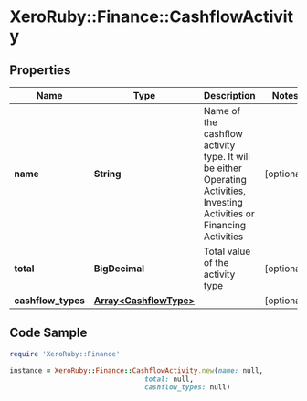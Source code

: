 # XeroRuby::Finance::CashflowActivity

## Properties

Name | Type | Description | Notes
------------ | ------------- | ------------- | -------------
**name** | **String** | Name of the cashflow activity type. It will be either Operating Activities, Investing Activities or Financing Activities | [optional] 
**total** | **BigDecimal** | Total value of the activity type | [optional] 
**cashflow_types** | [**Array&lt;CashflowType&gt;**](CashflowType.md) |  | [optional] 

## Code Sample

```ruby
require 'XeroRuby::Finance'

instance = XeroRuby::Finance::CashflowActivity.new(name: null,
                                 total: null,
                                 cashflow_types: null)
```


